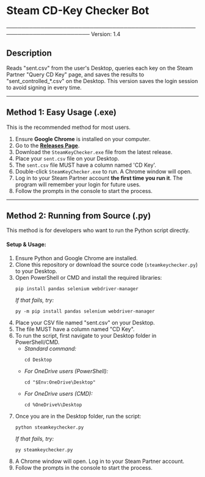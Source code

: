 # Steam CD-Key Checker Bot
────────────────────────────────────────────────────────────────────────
Version: 1.4

## Description

Reads "sent.csv" from the user's Desktop, queries each key on the 
Steam Partner "Query CD Key" page, and saves the results to 
"sent_controlled_*.csv" on the Desktop. This version saves the login 
session to avoid signing in every time.

---

## Method 1: Easy Usage (.exe)

This is the recommended method for most users.

1.  Ensure **Google Chrome** is installed on your computer.
2.  Go to the **[Releases Page](https://github.com/kleanins/steamkeychecker/releases)**.
3.  Download the `SteamKeyChecker.exe` file from the latest release.
4.  Place your `sent.csv` file on your Desktop.
5.  The `sent.csv` file MUST have a column named 'CD Key'.
6.  Double-click `SteamKeyChecker.exe` to run. A Chrome window will open.
7.  Log in to your Steam Partner account **the first time you run it**. The program will remember your login for future uses.
8.  Follow the prompts in the console to start the process.

---

## Method 2: Running from Source (.py)

This method is for developers who want to run the Python script directly.

#### Setup & Usage:

1.  Ensure Python and Google Chrome are installed.
2.  Clone this repository or download the source code (`steamkeychecker.py`) to your Desktop.
3.  Open PowerShell or CMD and install the required libraries:
    ```
    pip install pandas selenium webdriver-manager
    ```
    *If that fails, try:*
    ```
    py -m pip install pandas selenium webdriver-manager
    ```
4.  Place your CSV file named "sent.csv" on your Desktop.
5.  The file MUST have a column named "CD Key".
6.  To run the script, first navigate to your Desktop folder in PowerShell/CMD.
    *   *Standard command:*
        ```
        cd Desktop
        ```
    *   *For OneDrive users (PowerShell):*
        ```
        cd "$Env:OneDrive\Desktop"
        ```
    *   *For OneDrive users (CMD):*
        ```
        cd %OneDrive%\Desktop
        ```
7.  Once you are in the Desktop folder, run the script:
    ```
    python steamkeychecker.py
    ```
    *If that fails, try:*
    ```
    py steamkeychecker.py
    ```
8.  A Chrome window will open. Log in to your Steam Partner account.
9.  Follow the prompts in the console to start the process.